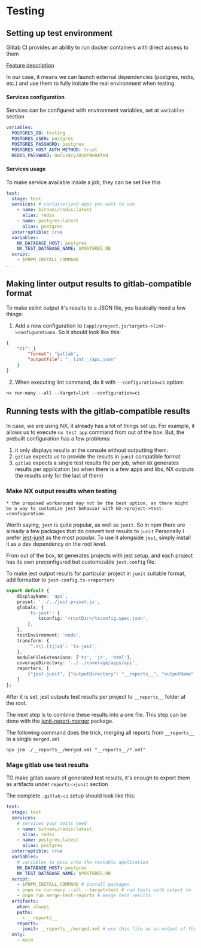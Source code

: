 # Testing

## Setting up test environment
Gitlab CI provides an ability to run docker containers with direct access to them

[Feature description](https://docs.gitlab.com/ee/ci/services/)

In our case, it means we can launch external dependencies (postgres, redis, etc.) and use them to fully imitate the real environment when testing.

#### Services configuration
Services can be configured with environment variables, set at `variables` section

```yaml
variables:
  POSTGRES_DB: testing
  POSTGRES_USER: postgres
  POSTGRES_PASSWORD: postgres
  POSTGRES_HOST_AUTH_METHOD: trust
  REDIS_PASSWORD: Owc1J4cy3DS0TWn0Afed
```

#### Services usage
To make service available inside a job, they can be set like this

```yaml
test:
  stage: test
  services: # containerized apps you want to use
    - name: bitnami/redis:latest
      alias: redis
    - name: postgres:latest
      alias: postgres
  interruptible: true
  variables:
    NX_DATABASE_HOST: postgres
    NX_TEST_DATABASE_NAME: $POSTGRES_DB
  script:
    - $PNPM_INSTALL_COMMAND
...
```
## Making linter output results to gitlab-compatible format

To make eslint output it's results to a JSON file, you basically need a few things:
1. Add a new configuration to `[app]/project.js/targets->lint->configurations`. So it should look like this:
```json
{
	"ci": {
		"format": "gitlab",
		"outputFile": "__lint__/api.json"
	}
}
```
2. When executing lint command, do it with `--configuration=ci` option:
```
nx run-many --all --target=lint --configuration=ci
```

## Running tests with the gitlab-compatible results

In case, we are using NX, it already has a lot of things set up.
For example, it allows us to execute `nx test app` command from out of the box. 
But, the prebuilt configuration has a few problems:
1) it only displays results at the console without outputting them.
2) `gitlab` expects us to provide the results in `junit` compatible format
3) `gitlab` expects a single test results file per job, when `NX` generates results per application (so when there is a few apps and libs, NX outputs the results only for the last of them)

### Make NX output results when testing
`* the proposed workaround may not be the best option, as there might be a way to customize jest behavior with NX->project->test->configuration`

Worth saying, `jest` is quite popular, as well as `junit`. 
So in npm there are already a few packages that do convert test results to `junit`
Personally I prefer [jest-junit](https://www.npmjs.com/package/jest-junit) as the most popular.
To use it alongside `jest`, simply install it as a dev dependency on the root level.

From out of the box, `NX` generates projects with jest setup, and each project has its own preconfigured but customizable `jest.config` file.

To make jest output results for particular project in `junit` suitable format, add formatter to `jest-config.ts->reporters` 

```typescript
export default {
	displayName: 'api',
	preset: '../../jest.preset.js',
	globals: {
		'ts-jest': {
			tsconfig: '<rootDir>/tsconfig.spec.json',
		},
	},
	testEnvironment: 'node',
	transform: {
		'^.+\\.[tj]s$': 'ts-jest',
	},
	moduleFileExtensions: ['ts', 'js', 'html'],
	coverageDirectory: '../../coverage/apps/api',
	reporters: [
		["jest-junit", {"outputDirectory": "__reports__", "outputName": "api.xml"}]
	]
};
```

After it is set, jest outputs test results per project to `__reports__` folder at the root.

The next step is to combine these results into a one file. 
This step can be done with the [junit-report-merger](https://www.npmjs.com/package/junit-report-merger) package.

The following command does the trick, merging all reports from `__reports__` to a single `merged.xml`
```shell
npx jrm ./__reports__/merged.xml "__reports__/*.xml"
```

### Mage gitlab use test results
TO make gitlab aware of generated test results, it's enough to export them as artifacts under `reports->junit` section

The complete `.gitlab-ci` setup should look like this:
```yaml
test:
  stage: test
  services:
    # services your tests need
    - name: bitnami/redis:latest
      alias: redis
    - name: postgres:latest
      alias: postgres
  interruptible: true
  variables:
    # variables to pass into the testable application
    NX_DATABASE_HOST: postgres
    NX_TEST_DATABASE_NAME: $POSTGRES_DB
  script:
    - $PNPM_INSTALL_COMMAND # install packages
    - pnpm nx run-many --all --target=test # run tests with output to __reports__ folder
    - pnpm run merge-test-reports # merge test results
  artifacts:
    when: always
    paths:
      - __reports__
    reports:
      junit: __reports__/merged.xml # use this file as an output of the whole testing process
  only:
    - main
```
